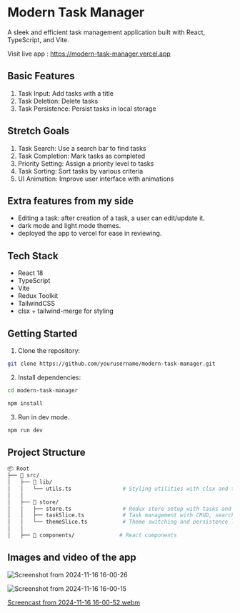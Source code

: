 # Modern Task Manager

A sleek and efficient task management application built with React, TypeScript, and Vite.

Visit live app : https://modern-task-manager.vercel.app
 

## Basic Features
1. Task Input: Add tasks with a title
2. Task Deletion: Delete tasks
3. Task Persistence: Persist tasks in local storage

## Stretch Goals
1. Task Search: Use a search bar to find tasks
2. Task Completion: Mark tasks as completed
3. Priority Setting: Assign a priority level to tasks
4. Task Sorting: Sort tasks by various criteria
5. UI Animation: Improve user interface with animations

## Extra features from my side
- Editing a task: after creation of a task, a user can edit/update it.
- dark mode and light mode themes.
- deployed the app to vercel for ease in reviewing.

## Tech Stack
- React 18
- TypeScript
- Vite
- Redux Toolkit
- TailwindCSS
- clsx + tailwind-merge for styling


## Getting Started

1. Clone the repository:
```bash
git clone https://github.com/yourusername/modern-task-manager.git
```

2. Install dependencies:
 ```bash
cd modern-task-manager
```
```bash
npm install
```
3. Run in dev mode.
```bash
npm run dev
```

## Project Structure
```bash
📦 Root
├── 📂 src/
│   ├── 📂 lib/
│   │   └── utils.ts                # Styling utilities with clsx and tailwind-merge
│   │
│   ├── 📂 store/
│   │   ├── store.ts                # Redux store setup with tasks and theme reducers
│   │   ├── taskSlice.ts            # Task management with CRUD, search, and sorting
│   │   └── themeSlice.ts           # Theme switching and persistence logic
│   │
│   ├── 📂 components/              # React components

```



## Images and video of the app
![Screenshot from 2024-11-16 16-00-26](https://github.com/user-attachments/assets/6f26545d-ec81-4d6f-9cd8-eb5f88eb5697)



![Screenshot from 2024-11-16 16-00-15](https://github.com/user-attachments/assets/b0f538ae-a2eb-4e2d-ac70-4c139157d555)



[Screencast from 2024-11-16 16-00-52.webm](https://github.com/user-attachments/assets/33f186fb-435e-4bed-8633-f8e081c50503)

